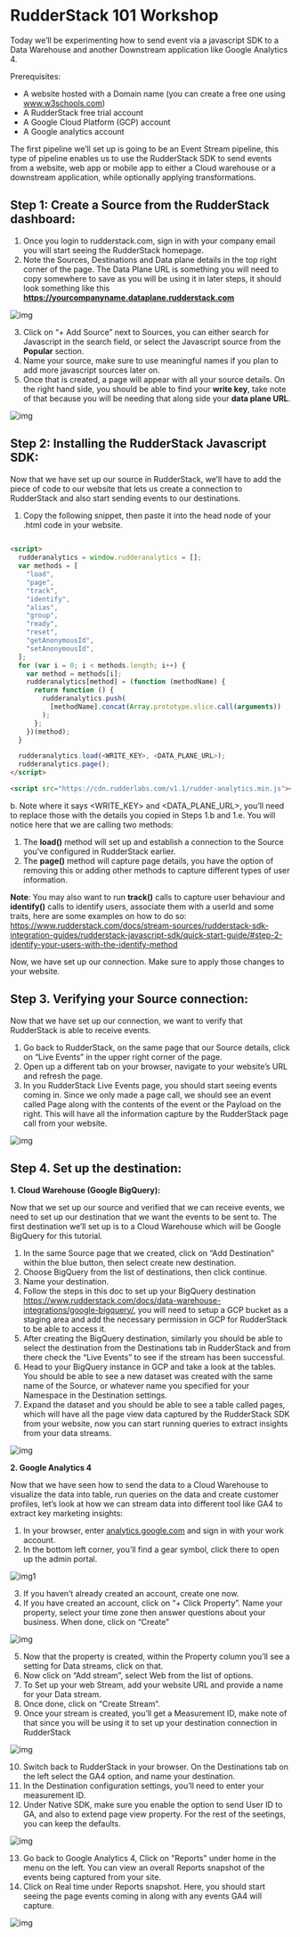 # **RudderStack 101 Workshop**

Today we’ll be experimenting how to send event via a javascript SDK to a Data Warehouse and another Downstream application like Google Analytics 4. 

Prerequisites:

- A website hosted with a Domain name (you can create a free one using www.w3schools.com)
- A RudderStack free trial account
- A Google Cloud Platform (GCP) account
- A Google analytics account

The first pipeline we’ll set up is going to be an Event Stream pipeline, this type of pipeline enables us to use the RudderStack SDK to send events from a website, web app or mobile app to either a Cloud warehouse or a downstream application, while optionally applying transformations. 

## **Step 1: Create a Source from the RudderStack dashboard:** 

1. Once you login to rudderstack.com, sign in with your company email you will start seeing the RudderStack homepage. 
2. Note the Sources, Destinations and Data plane details in the top right corner of the page. The Data Plane URL is something you will need to copy somewhere to save as you will be using it in later steps, it should look something like this **https://yourcompanyname.dataplane.rudderstack.com**

![img](https://github.com/saramashfej/rudderstackworkshop101/blob/main/Screenshot6.png)

3. Click on “+ Add Source” next to Sources, you can either search for Javascript in the search field, or select the Javascript source from the **Popular** section.
4. Name your source, make sure to use meaningful names if you plan to add more javascript sources later on. 
5. Once that is created, a page will appear with all your source details. On the right hand side, you should be able to find your **write key**, take note of that because you will be needing that along side your **data plane URL**. 

![img](https://github.com/saramashfej/rudderstackworkshop101/blob/main/Screenshot7.png)

## **Step 2:** **Installing the RudderStack Javascript SDK:**

Now that we have set up our source in RudderStack, we’ll have to add the piece of code to our website that lets us create a connection to RudderStack and also start sending events to our destinations. 

1. Copy the following snippet, then paste it into the head node of your .html code in your website. 
```html
  
<script>
  rudderanalytics = window.rudderanalytics = [];
  var methods = [
    "load",
    "page",
    "track",
    "identify",
    "alias",
    "group",
    "ready",
    "reset",
    "getAnonymousId",
    "setAnonymousId",
  ];
  for (var i = 0; i < methods.length; i++) {
    var method = methods[i];
    rudderanalytics[method] = (function (methodName) {
      return function () {
        rudderanalytics.push(
          [methodName].concat(Array.prototype.slice.call(arguments))
        );
      };
    })(method);
  }

  rudderanalytics.load(<WRITE_KEY>, <DATA_PLANE_URL>);
  rudderanalytics.page();
</script>

<script src="https://cdn.rudderlabs.com/v1.1/rudder-analytics.min.js"></script>

 ```
b. Note where it says <WRITE_KEY> and <DATA_PLANE_URL>, you’ll need to replace those with the details you copied in Steps 1.b and 1.e. You will notice here that we are calling two methods:

1. The **load()** method will set up and establish a connection to the Source you’ve configured in RudderStack earlier.
2. The **page()** method will capture page details, you have the option of removing this or adding other methods to capture different types of user information. 

**Note**: You may also want to run **track()** calls to capture user behaviour and **identify()** calls to identify users, associate them with a userId and some traits, here are some examples on how to do so: https://www.rudderstack.com/docs/stream-sources/rudderstack-sdk-integration-guides/rudderstack-javascript-sdk/quick-start-guide/#step-2-identify-your-users-with-the-identify-method

Now, we have set up our connection. Make sure to apply those changes to your website.

## **Step 3. Verifying your Source connection:**

Now that we have set up our connection, we want to verify that RudderStack is able to receive events. 

1. Go back to RudderStack, on the same page that our Source details, click on “Live Events” in the upper right corner of the page. 
2. Open up a different tab on your browser, navigate to your website’s URL and refresh the page. 
3. In you RudderStack Live Events page, you should start seeing events coming in. Since we only made a page call, we should see an event called Page along with the contents of the event or the Payload on the right. This will have all the information capture by the RudderStack page call from your website.

![img](https://github.com/saramashfej/rudderstackworkshop101/blob/main/Screenshot8.png)

## **Step 4. Set up the destination:**

**1. Cloud Warehouse (Google BigQuery):** 

Now that we set up our source and verified that we can receive events, we need to set up our destination that we want the events to be sent to. The first destination we’ll set up is to a Cloud Warehouse which will be Google BigQuery for this tutorial.

1. In the same Source page that we created, click on “Add Destination” within the blue button, then select create new destination.
2. Choose BigQuery from the list of destinations, then click continue.
3. Name your destination.
4. Follow the steps in this doc to set up your BigQuery destination https://www.rudderstack.com/docs/data-warehouse-integrations/google-bigquery/, you will need to setup a GCP bucket as a staging area and add the necessary permission in GCP for RudderStack to be able to access it. 
5. After creating the BigQuery destination, similarly you should be able to select the destination from the Destinations tab in RudderStack and from there check the “Live Events” to see if the stream has been successful. 
6. Head to your BigQuery instance in GCP and take a look at the tables. You should be able to see a new dataset was created with the same name of the Source, or whatever name you specified for your Namespace in the Destination settings. 
7. Expand the dataset and you should be able to see a table called pages, which will have all the page view data captured by the RudderStack SDK from your website, now you can start running queries to extract insights from your data streams.

![img](https://github.com/saramashfej/rudderstackworkshop101/blob/main/Screenshot9.png)

**2. Google Analytics 4**

Now that we have seen how to send the data to a Cloud Warehouse to visualize the data into table, run queries on the data and create customer profiles, let’s look at how we can stream data into different tool like GA4 to extract key marketing insights:

1. In your browser, enter [analytics.google.com](http://analytics.google.com) and sign in with your work account.
2. In the bottom left corner, you’ll find a gear symbol, click there to open up the admin portal. 

![img1](https://github.com/saramashfej/rudderstackworkshop101/blob/main/Screenshot1.png)

3. If you haven’t already created an account, create one now.
4. If you have created an account, click on “+ Click Property”. Name your property, select your time zone then answer questions about your business. When done, click on “Create”

![img](https://github.com/saramashfej/rudderstackworkshop101/blob/main/Screenshot2.png)

5. Now that the property is created, within the Property column you’ll see a setting for Data streams, click on that.
6. Now click on “Add stream”, select Web from the list of options.
7. To Set up your web Stream, add your website URL and provide a name for your Data stream.
8. Once done, click on “Create Stream”.
9. Once your stream is created, you’ll get a Measurement ID, make note of that since you will be using it to set up your destination connection in RudderStack

![img](https://github.com/saramashfej/rudderstackworkshop101/blob/main/Screenshot3.png)

10. Switch back to RudderStack in your browser. On the Destinations tab on the left select the GA4 option, and name your destination. 
11. In the Destination configuration settings, you’ll need to enter your measurement ID.
12. Under Native SDK, make sure you enable the option to send User ID to GA, and also to extend page view property. For the rest of the seetings, you can keep the defaults. 

![img](https://github.com/saramashfej/rudderstackworkshop101/blob/main/Screenshot4.png)

13. Go back to Google Analytics 4, Click on "Reports" under home in the menu on the left. You can view an overall Reports snapshot of the events being captured from your site. 
14. Click on Real time under Reports snapshot. Here, you should start seeing the page events coming in along with any events GA4 will capture. 

![img](https://github.com/saramashfej/rudderstackworkshop101/blob/main/Screenshot5.png)
